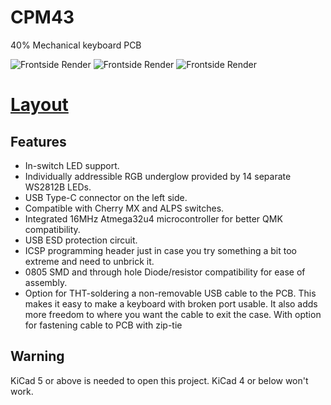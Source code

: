 # CPM43
40% Mechanical keyboard PCB

![Frontside Render](https://raw.githubusercontent.com/Gtrx0/cpm43/master/Renders/Render_Unpopulated_Front.png)
![Frontside Render](https://raw.githubusercontent.com/Gtrx0/cpm43/master/Renders/Render_tilted_populated_front.png)
![Frontside Render](https://raw.githubusercontent.com/Gtrx0/cpm43/master/Renders/Render_Populated_Back.png)
# [Layout](http://www.keyboard-layout-editor.com/#/gists/e3d0a9a1f7fb6537a82bb3f0c82ddf35)

## Features
* In-switch LED support.
* Individually addressible RGB underglow provided by 14 separate WS2812B LEDs.
* USB Type-C connector on the left side.
* Compatible with Cherry MX and ALPS switches. 
* Integrated 16MHz Atmega32u4 microcontroller for better QMK compatibility.
* USB ESD protection circuit.
* ICSP programming header just in case you try something a bit too extreme and need to unbrick it.
* 0805 SMD and through hole Diode/resistor compatibility for ease of assembly.
* Option for THT-soldering a non-removable USB cable to the PCB. This makes it easy to make a keyboard with broken port usable. It also adds more freedom to where you want the cable to exit the case. With option for fastening cable to PCB with zip-tie
## Warning
KiCad 5 or above is needed to open this project. KiCad 4 or below won't work.
